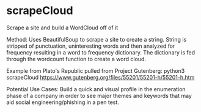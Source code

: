 # scrapeCloud
Scrape a site and build a WordCloud off of it

Method:
Uses BeautifulSoup to scrape a site to create a string. 
String is stripped of punctuation, uninteresting words and then analyzed for frequency resulting in a word to frequency dictionary.
The dictionary is fed through the wordcount function to create a word cloud.

Example from Plato's Republic pulled from Project Gutenberg:
python3 scrapeCloud https://www.gutenberg.org/files/55201/55201-h/55201-h.htm

Potential Use Cases:
Build a quick and visual profile in the enumeration phase of a company in order to see major themes and keywords that may aid social engineering/phishing in a pen test.

